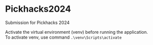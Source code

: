 # Pickhacks2024
Submission for Pickhacks 2024  
  
Activate the virtual environment (venv) before running the application.  
To activate venv, use command `.\venv\Scripts\activate`  


